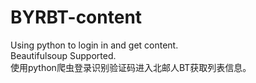 # BYRBT-content
Using python to login in and get content.  
Beautifulsoup Supported.  
使用python爬虫登录识别验证码进入北邮人BT获取列表信息。  
